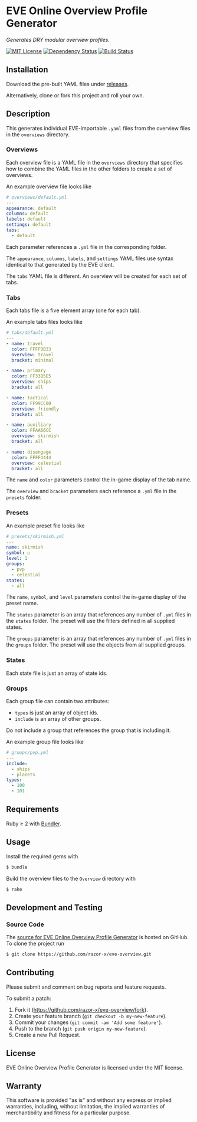 # EVE Online Overview Profile Generator

_Generates DRY modular overview profiles._

[![MIT License](http://img.shields.io/badge/license-MIT-red.svg?style=flat)](./LICENSE.txt)
[![Dependency Status](http://img.shields.io/gemnasium/razor-x/eve-overview.svg?style=flat)](https://gemnasium.com/razor-x/eve-overview)
[![Build Status](http://img.shields.io/travis/razor-x/eve-overview/master.svg?style=flat)](https://travis-ci.org/razor-x/eve-overview)

## Installation

Download the pre-built YAML files under [releases].

Alternatively, clone or fork this project and roll your own.

[releases]: https://github.com/razor-x/eve-overview/releases

## Description

This generates individual EVE-importable `.yaml` files
from the overview files in the `overviews` directory.

### Overviews

Each overview file is a YAML file in the `overviews` directory
that specifies how to combine the YAML files
in the other folders to create a set of overviews.

An example overview file looks like

````yaml
# overviews/default.yml
---
appearance: default
columns: default
labels: default
settings: default
tabs:
  - default
````

Each parameter references a `.yml` file in the corresponding folder.

The `appearance`, `columns`, `labels`, and `settings`
YAML files use syntax identical to that generated by the EVE client.

The `tabs` YAML file is different.
An overview will be created for each set of tabs.

### Tabs

Each tabs file is a five element array (one for each tab).

An example tabs files looks like

````yaml
# tabs/default.yml
---
- name: travel
  color: FFFFBB33
  overview: travel
  bracket: minimal

- name: primary
  color: FF33B5E5
  overview: ships
  bracket: all

- name: tactical
  color: FF99CC00
  overview: friendly
  bracket: all

- name: auxiliary
  color: FFAA66CC
  overview: skirmish
  bracket: all

- name: disengage
  color: FFFF4444
  overview: celestial
  bracket: all
````

The `name` and `color` parameters control
the in-game display of the tab name.

The `overview` and `bracket` parameters each reference
a `.yml` file in the `presets` folder.

### Presets

An example preset file looks like

````yaml
# presets/skirmish.yml
---
name: skirmish
symbol: ❏
level: 1
groups:
  - pvp
  - celestial
states:
  - all
````

The `name`, `symbol`, and `level` parameters control
the in-game display of the preset name.

The `states` parameter is an array that references any number of
`.yml` files in the `states` folder.
The preset will use the filters defined in all supplied states.

The `groups` parameter is an array that references any number of
`.yml` files in the `groups` folder.
The preset will use the objects from all supplied groups.

### States

Each state file is just an array of state ids.

### Groups

Each group file can contain two attributes:

- `types` is just an array of object ids.
- `include` is an array of other groups.

Do not include a group that references the group that is including it.

An example group file looks like

````yaml
# groups/pvp.yml
---
include:
  - ships
  - planets
types:
  - 100
  - 101
````

## Requirements

Ruby ≥ 2 with [Bundler](http://bundler.io/).

[Bundler]: http://bundler.io/

## Usage

Install the required gems with

````bash
$ bundle
````

Build the overview files to the `Overview` directory with

````bash
$ rake
````

## Development and Testing

### Source Code

The [source for EVE Online Overview Profile Generator][source]
is hosted on GitHub.
To clone the project run

````bash
$ git clone https://github.com/razor-x/eve-overview.git
````

[source]: https://github.com/razor-x/eve-overview

## Contributing

Please submit and comment on bug reports and feature requests.

To submit a patch:

1. Fork it (https://github.com/razor-x/eve-overview/fork).
2. Create your feature branch (`git checkout -b my-new-feature`).
3. Commit your changes (`git commit -am 'Add some feature'`).
4. Push to the branch (`git push origin my-new-feature`).
5. Create a new Pull Request.

## License

EVE Online Overview Profile Generator is licensed under the MIT license.

## Warranty

This software is provided "as is" and without any express or
implied warranties, including, without limitation, the implied
warranties of merchantibility and fitness for a particular
purpose.
